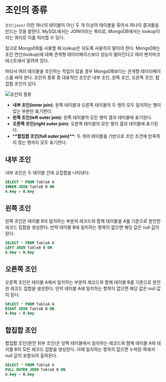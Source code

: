 # 조인의 종류

`조인(join)` 이란 하나의 테이블이 아닌 두 개 이상의 테이블을 묶어서 하나의 결과물을 만드는 것을 말한다. MySQL에서는 JOIN이라는 쿼리로, MongoDB에서는 lookup이라는 쿼리로 이를 처리할 수 있다.

참고로 MongoDB를 사용할 때 lookup은 되도록 사용하지 말아야 한다. MongoDB는 조인 연산(lookup)에 대해 관계형 데이터베이스보다 성능이 떨어진다고 여러 벤치마크 테스트에서 알려져 있다.

따라서 여러 테이블을 조인하는 작업이 많을 경우 MongoDB보다는 관게형 데이터베이스를 써야 한다. 조인의 종류 중 대표적인 조인은 내부 조인, 왼쪽 조인, 오른쪽 조인, 합집합 조인이 있다.

![조인의 종류](https://user-images.githubusercontent.com/97720335/218649316-baa6397c-c146-4ff6-b822-d29a00b3fab2.jpg)

- **내부 조인(inner join)**: 왼쪽 테이블과 오른쪽 테이블의 두 행이 모두 일치하는 행이 있는 부분만 표기한다.
- **왼쪽 조인(left outer join):** 왼쪽 테이블의 모든 행이 결과 테이블에 표기된다.
- **오른쪽 조인(right outer join):** 오른쪽 테이블의 모든 행이 결과 테이블에 표기된다.
- \***\*합집합 조인(full outer join)\*\***: 두 개의 테이블을 기반으로 조인 조건에 만족하지 않는 행까지 모두 표기한다.

## 내부 조인

내부 조인은 두 테이블 간에 교집합을 나타낸다.

```sql
SELECT * FROM TableA A
INNER JOIN TableB B ON
A.key = B.key
```

## 왼쪽 조인

왼쪽 조인은 테이블 B의 일치하는 부분의 레코드와 함께 테이블을 A를 기준으로 완전한 레코드 집합을 생성한다. 만약 테이블 B에 일치하는 항목이 없으면 해당 값은 null 값이 된다.

```sql
SELECT * FROM TableA A
LEFT JOIN TableB B ON
A.key = B.key
```

## 오른쪽 조인

오른쪽 조인은 테이블 A에서 일치하는 부분의 레코드와 함께 테이블 B를 기준으로 완전한 레코드 집합을 생성한다. 만약 테이블 A에 일치하는 항목이 없으면 해당 값은 null 값이 된다.

```sql
SELECT * FROM TableA A
RIGHT JOIN TableB B ON
A.key = B.key
```

## 합집합 조인

합집합 조인(완전 외부 조인)은 양쪽 테이블에서 일치하는 레코드와 함께 테이블 A와 테이블 B의 모든 레코드 집합을 생성한다. 이때 일치하는 항목이 없으면 누락된 쪽에서 null 값이 포함되어 출력된다.

```sql
SELECT * FROM TableA A
FULL OUTER JOIN TableB B ON
A.key = B.key
```

